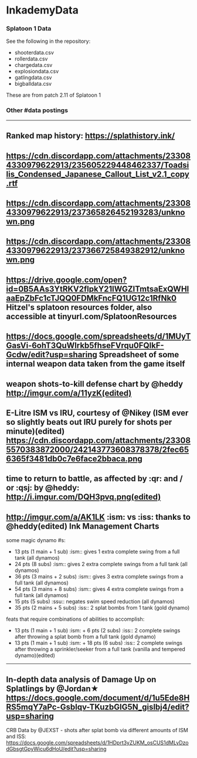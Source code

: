 # InkademyData

### Splatoon 1 Data

See the following in the repository:
* shooterdata.csv
* rollerdata.csv
* chargedata.csv
* explosiondata.csv
* gatlingdata.csv
* bigballdata.csv

These are from patch 2.11 of Splatoon 1

### Other #data postings

---

Ranked map history: https://splathistory.ink/
---

https://cdn.discordapp.com/attachments/233084330979622913/235605229448462337/Toadsilis_Condensed_Japanese_Callout_List_v2.1_copy.rtf
---

https://cdn.discordapp.com/attachments/233084330979622913/237365826452193283/unknown.png
---

https://cdn.discordapp.com/attachments/233084330979622913/237366725849382912/unknown.png
---

https://drive.google.com/open?id=0B5AAs3YtRKV2flpkY21lWGZlTmtsaExQWHlaaEpZbFc1cTJQQ0FDMkFncFQ1UG12c1RfNk0
Hitzel's splatoon resources folder, also accessible at tinyurl.com/SplatoonResources
---

https://docs.google.com/spreadsheets/d/1MUyTGasVi-6ohT3QuWlrkb5fhseFVrqu0FQlkF-Gcdw/edit?usp=sharing Spreadsheet of some internal weapon data taken from the game itself
---

weapon shots-to-kill defense chart by @heddy  http://imgur.com/a/11yzK(edited)
---

E-Litre ISM vs IRU, courtesy of @Nikey (ISM ever so slightly beats out IRU purely for shots per minute)(edited) https://cdn.discordapp.com/attachments/233085570383872000/242143773608378378/2fec656365f3481db0c7e6face2bbaca.png
---

time to return to battle, as affected by :qr: and / or :qsj: by @heddy: http://i.imgur.com/DQH3pvq.png(edited)
---

http://imgur.com/a/AK1LK :ism: vs :iss: thanks to @heddy(edited) Ink Management Charts
---

some magic dynamo #s:

* 13 pts (1 main + 1 sub) :ism:: gives 1 extra complete swing from a full tank (all dynamos)
* 24 pts (8 subs) :ism:: gives 2 extra complete swings from a full tank (all dynamos)
* 36 pts (3 mains + 2 subs) :ism:: gives 3 extra complete swings from a full tank (all dynamos)
* 54 pts (3 mains + 8 subs) :ism:: gives 4 extra complete swings from a full tank (all dynamos)
* 15 pts (5 subs) :ssu:: negates swim speed reduction (all dynamos)
* 35 pts (2 mains + 5 subs) :iss:: 2 splat bombs from 1 tank (gold dynamo)

feats that require combinations of abilities to accomplish:

* 13 pts (1 main + 1 sub) :ism: + 6 pts (2 subs) :iss:: 2 complete swings after throwing a splat bomb from a full tank (gold dynamo)
* 13 pts (1 main + 1 sub) :ism: + 18 pts (6 subs) :iss:: 2 complete swings after throwing a sprinkler/seeker from a full tank (vanilla and tempered dynamo)(edited)
---

In-depth data analysis of Damage Up on Splatlings by @Jordan★ https://docs.google.com/document/d/1u5Ede8HRS5mqY7aPc-GsbIqv-TKuzbGlG5N_gislbj4/edit?usp=sharing
---

CRB Data by @JEXST - shots after splat bomb via different amounts of ISM and ISS: https://docs.google.com/spreadsheets/d/1HDprt3yZUKM_osCUS1dMLyDzodGbsgtGpyWicu6dHoU/edit?usp=sharing




